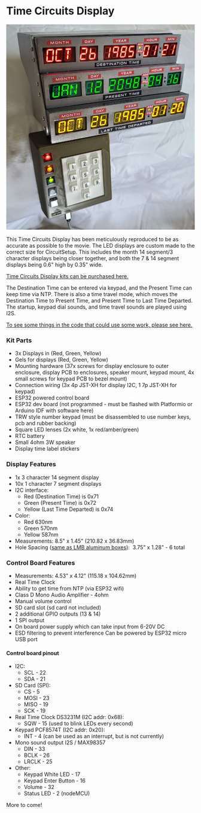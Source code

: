 # Time Circuits Display

![TCD Front](https://raw.githubusercontent.com/CircuitSetup/Time-Circuits-Display/master/Images/tcd_front2.jpg)


This Time Circuits Display has been meticulously reproduced to be as accurate as possible to the movie. The LED displays are custom made to the correct size for CircuitSetup. This includes the month 14 segment/3 character displays being closer together, and both the 7 & 14 segment displays being 0.6" high by 0.35" wide.

[Time Circuits Display kits can be purchased here.](https://circuitsetup.us/product/complete-time-circuits-display-kit/)

The Destination Time can be entered via keypad, and the Present Time can keep time via NTP. There is also a time travel mode, which moves the Destination Time to Present Time, and Present Time to Last Time Departed. The startup, keypad dial sounds, and time travel sounds are played using I2S. 

[To see some things in the code that could use some work, please see here.](/issues)

### Kit Parts
- 3x Displays in (Red, Green, Yellow)
- Gels for displays (Red, Green, Yellow)
- Mounting hardware (37x screws for display enclosure to outer enclosure, display PCB to enclosures, speaker mount, keypad mount, 4x small screws for keypad PCB to bezel mount)
- Connection wiring (3x 4p JST-XH for display I2C, 1 7p JST-XH for keypad)
- ESP32 powered control board
- ESP32 dev board (not programmed - must be flashed with Platformio or Arduino IDF with software here)
- TRW style number keypad (must be disassembled to use number keys, pcb and rubber backing)
- Square LED lenses (2x white, 1x red/amber/green)
- RTC battery
- Small 4ohm 3W speaker
- Display time label stickers

### Display Features
- 1x 3 character 14 segment display
- 10x 1 character 7 segment displays
- I2C interface:
  - Red (Destination Time) is 0x71
  - Green (Present Time) is 0x72
  - Yellow (Last Time Departed) is 0x74
- Color:
  - Red 630nm
  - Green 570nm
  - Yellow 587nm
- Measurements: 8.5" x 1.45" (210.82 x 36.83mm)
- Hole Spacing ([same as LMB aluminum boxes](https://lmbheeger.com/cr852-bluegrey.aspx)):  3.75" x 1.28" - 6 total

### Control Board Features
- Measurements: 4.53" x 4.12" (115.18 x 104.62mm)
- Real Time Clock
- Ability to get time from NTP (via ESP32 wifi)
- Class D Mono Audio Amplifier - 4ohm
- Manual volume control
- SD card slot (sd card not included)
- 2 additional GPIO outputs (13 & 14)
- 1 SPI output
- On board power supply which can take input from 6-20V DC
- ESD filtering to prevent interference
Can be powered by ESP32 micro USB port

#### Control board pinout
- I2C:
  - SCL - 22
  - SDA - 21
- SD Card (SPI):
  - CS - 5
  - MOSI - 23
  - MISO - 19
  - SCK - 19
- Real Time Clock DS3231M (I2C addr: 0x68):
  - SQW - 15 (used to blink LEDs every second)
- Keypad PCF8574T (I2C addr: 0x20):
  - INT - 4 (can be used as an interrupt, but is not currently)
- Mono sound output I2S / MAX98357
  - DIN - 33
  - BCLK - 26
  - LRCLK - 25
- Other:
  - Keypad White LED - 17
  - Keypad Enter Button - 16
  - Volume - 32
  - Status LED - 2 (nodeMCU)


More to come!
